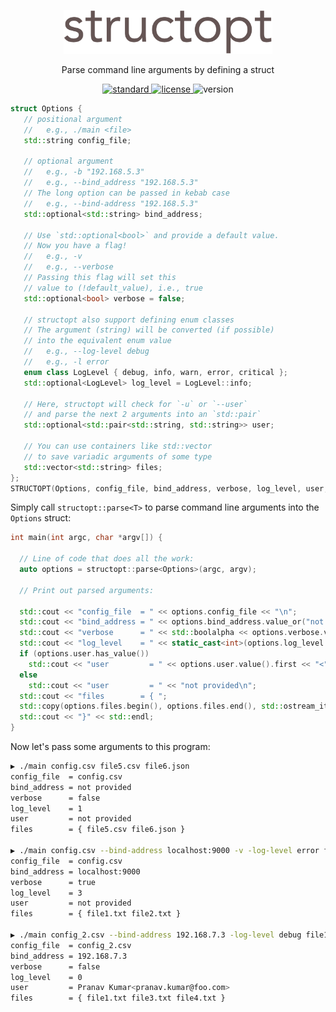 <p align="center">
  <img height="70" src="img/logo.png"/>  
</p>

<p align="center">
  Parse command line arguments by defining a struct
</p>

<p align="center">
  <a href="https://en.wikipedia.org/wiki/C%2B%2B17">
    <img src="https://img.shields.io/badge/C%2B%2B-17-blue.svg" alt="standard"/>
  </a>
  <a href="https://github.com/p-ranav/tabulate/blob/master/LICENSE">
    <img src="https://img.shields.io/badge/License-MIT-yellow.svg" alt="license"/>
  </a>
  <img src="https://img.shields.io/badge/version-1.0-blue.svg?cacheSeconds=2592000" alt="version"/>
</p>

```cpp
struct Options {
   // positional argument
   //   e.g., ./main <file>
   std::string config_file;

   // optional argument
   //   e.g., -b "192.168.5.3"
   //   e.g., --bind_address "192.168.5.3"
   // The long option can be passed in kebab case
   //   e.g., --bind-address "192.168.5.3"
   std::optional<std::string> bind_address;

   // Use `std::optional<bool>` and provide a default value. 
   // Now you have a flag!
   //   e.g., -v
   //   e.g., --verbose
   // Passing this flag will set this 
   // value to (!default_value), i.e., true
   std::optional<bool> verbose = false;

   // structopt also support defining enum classes
   // The argument (string) will be converted (if possible)
   // into the equivalent enum value
   //   e.g., --log-level debug
   //   e.g., -l error
   enum class LogLevel { debug, info, warn, error, critical };
   std::optional<LogLevel> log_level = LogLevel::info;

   // Here, structopt will check for `-u` or `--user` 
   // and parse the next 2 arguments into an `std::pair`
   std::optional<std::pair<std::string, std::string>> user;

   // You can use containers like std::vector
   // to save variadic arguments of some type
   std::vector<std::string> files;
};
STRUCTOPT(Options, config_file, bind_address, verbose, log_level, user, files);
```

Simply call `structopt::parse<T>` to parse command line arguments into the `Options` struct:

```cpp
int main(int argc, char *argv[]) {
  
  // Line of code that does all the work:
  auto options = structopt::parse<Options>(argc, argv);

  // Print out parsed arguments:

  std::cout << "config_file  = " << options.config_file << "\n";
  std::cout << "bind_address = " << options.bind_address.value_or("not provided") << "\n";
  std::cout << "verbose      = " << std::boolalpha << options.verbose.value() << "\n";
  std::cout << "log_level    = " << static_cast<int>(options.log_level.value()) << "\n";
  if (options.user.has_value())
    std::cout << "user         = " << options.user.value().first << "<" << options.user.value().second << ">\n";
  else
    std::cout << "user         = " << "not provided\n";
  std::cout << "files        = { ";
  std::copy(options.files.begin(), options.files.end(), std::ostream_iterator<std::string>(std::cout, " "));
  std::cout << "}" << std::endl; 
}
```

Now let's pass some arguments to this program:

```bash
▶ ./main config.csv file5.csv file6.json
config_file  = config.csv
bind_address = not provided
verbose      = false
log_level    = 1
user         = not provided
files        = { file5.csv file6.json }

▶ ./main config.csv --bind-address localhost:9000 -v -log-level error file1.txt file2.txt
config_file  = config.csv
bind_address = localhost:9000
verbose      = true
log_level    = 3
user         = not provided
files        = { file1.txt file2.txt }

▶ ./main config_2.csv --bind-address 192.168.7.3 -log-level debug file1.txt file3.txt file4.txt --user "Pranav Kumar" "pranav.kumar@foo.com"
config_file  = config_2.csv
bind_address = 192.168.7.3
verbose      = false
log_level    = 0
user         = Pranav Kumar<pranav.kumar@foo.com>
files        = { file1.txt file3.txt file4.txt }
```

